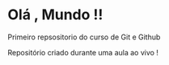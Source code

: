 # Olá , Mundo !!
 Primeiro repsositorio do curso de Git e Github

 Repositório criado durante uma aula ao vivo !

